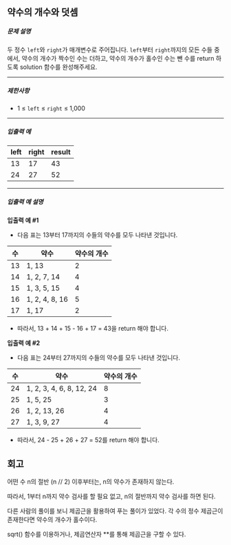 ## 약수의 개수와 덧셈

##### 문제 설명

두 정수 `left`와 `right`가 매개변수로 주어집니다. `left`부터 `right`까지의 모든 수들 중에서, 약수의 개수가 짝수인 수는 더하고, 약수의 개수가 홀수인 수는 뺀 수를 return 하도록 solution 함수를 완성해주세요.

------

##### 제한사항

- 1 ≤ `left` ≤ `right` ≤ 1,000

------

##### 입출력 예

| left | right | result |
| ---- | ----- | ------ |
| 13   | 17    | 43     |
| 24   | 27    | 52     |

------

##### 입출력 예 설명

**입출력 예 #1**

- 다음 표는 13부터 17까지의 수들의 약수를 모두 나타낸 것입니다.

| 수   | 약수           | 약수의 개수 |
| ---- | -------------- | ----------- |
| 13   | 1, 13          | 2           |
| 14   | 1, 2, 7, 14    | 4           |
| 15   | 1, 3, 5, 15    | 4           |
| 16   | 1, 2, 4, 8, 16 | 5           |
| 17   | 1, 17          | 2           |

- 따라서, 13 + 14 + 15 - 16 + 17 = 43을 return 해야 합니다.

**입출력 예 #2**

- 다음 표는 24부터 27까지의 수들의 약수를 모두 나타낸 것입니다.

| 수   | 약수                     | 약수의 개수 |
| ---- | ------------------------ | ----------- |
| 24   | 1, 2, 3, 4, 6, 8, 12, 24 | 8           |
| 25   | 1, 5, 25                 | 3           |
| 26   | 1, 2, 13, 26             | 4           |
| 27   | 1, 3, 9, 27              | 4           |

- 따라서, 24 - 25 + 26 + 27 = 52를 return 해야 합니다.

## 회고

어떤 수 n의 절반 (n // 2) 이후부터는, n의 약수가 존재하지 않는다.

따라서, 1부터 n까지 약수 검사를 할 필요 없고, n의 절반까지 약수 검사를 하면 된다.

다른 사람의 풀이를 보니 제곱근을 활용하여 푸는 풀이가 있었다. 각 수의 정수 제곱근이 존재한다면 약수의 개수가 홀수이다.

sqrt() 함수를 이용하거나, 제곱연산자 **를 통해 제곱근을 구할 수 있다.
